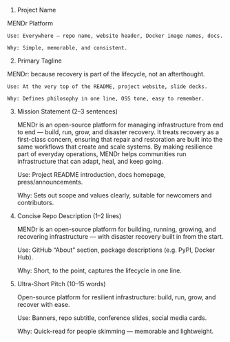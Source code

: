 1. Project Name

MENDr Platform

    Use: Everywhere — repo name, website header, Docker image names, docs.

    Why: Simple, memorable, and consistent.

2. Primary Tagline

MENDr: because recovery is part of the lifecycle, not an afterthought.

    Use: At the very top of the README, project website, slide decks.

    Why: Defines philosophy in one line, OSS tone, easy to remember.

3. Mission Statement (2–3 sentences)

    MENDr is an open-source platform for managing infrastructure from end to end — build, run, grow, and disaster recovery. It treats recovery as a first-class concern, ensuring that repair and restoration are built into the same workflows that create and scale systems. By making resilience part of everyday operations, MENDr helps communities run infrastructure that can adapt, heal, and keep going.

    Use: Project README introduction, docs homepage, press/announcements.

    Why: Sets out scope and values clearly, suitable for newcomers and contributors.

4. Concise Repo Description (1–2 lines)

    MENDr is an open-source platform for building, running, growing, and recovering infrastructure — with disaster recovery built in from the start.

    Use: GitHub “About” section, package descriptions (e.g. PyPI, Docker Hub).

    Why: Short, to the point, captures the lifecycle in one line.

5. Ultra-Short Pitch (10–15 words)

    Open-source platform for resilient infrastructure: build, run, grow, and recover with ease.

    Use: Banners, repo subtitle, conference slides, social media cards.

    Why: Quick-read for people skimming — memorable and lightweight.


